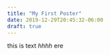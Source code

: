 ```yaml
---
title: "My First Poster"
date: 2019-12-29T20:45:32-06:00
draft: true
---
```

this is text *hhhh* ere
